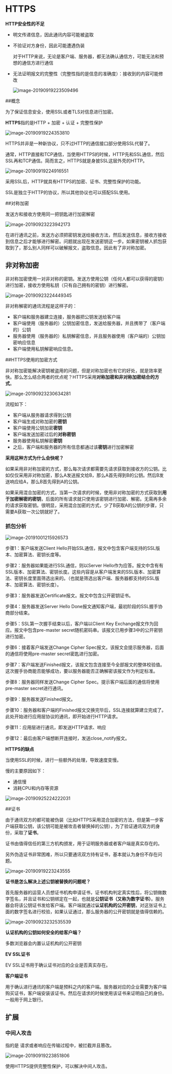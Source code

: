# HTTPS



**HTTP安全性的不足**

- 明文传递信息，因此通讯内容可能被盗取

- 不验证对方身份，因此可能遭遇伪装

  对于HTTP来说，无论是客户端、服务器，都无法确认通信方，可能无法和预想的通信方进行通信

- 无法证明报文的完整性（完整性指的是信息的准确度）：接收到的内容可能修改

  ![image-20190919223509496](http://ww4.sinaimg.cn/large/006y8mN6gy1g757amodgwj315e0bcwn9.jpg)





##概念

为了保证信息安全，使用SSL或者TLS对信息进行加密。

**HTTPS**指的是HTTP + 加密 + 认证 + 完整性保护

![image-20190919224353810](http://ww3.sinaimg.cn/large/006y8mN6gy1g757jpvn4wj31880lq16k.jpg)

HTTPS并非是一种新协议，只不过HTTP的通信接口部分使用SSL代替了。

通常，HTTP直接和TCP通信，当使用HTTPS的时候，HTTP先和SSL通信，然后SSL再和TCP通信。简而言之，HTTPS就是身披SSL这层外壳的HTTP。

![image-20190919224916551](http://ww3.sinaimg.cn/large/006y8mN6gy1g757pb7iv6j30yc0go42i.jpg)

采用SSL后，HTTP就具有HTTPS的加密、证书、完整性保护的功能。

SSL是独立于HTTP的协议，所以其他协议也可以搭配SSL使用。





##对称加密

发送方和接收方使用同一把钥匙进行加密解密

![image-20190923223942173](http://ww2.sinaimg.cn/large/006y8mN6gy1g79twmq0p6j311w0qyqh9.jpg)

在进行通讯之前，发送方必须把密钥发送给接收方法，然后发送信息，接收方接收到信息之后才能够进行解密。问题就出现在发送密钥这一步。如果密钥被人抓包获取到了，那么别人同样可以破解报文，盗取信息。因此有了非对称加密。



## 非对称加密

非对称加密使用一对非对称的密钥。发送方使用公钥（任何人都可以获得的密钥）进行加密，接收方使用私钥（只有自己拥有的密钥）进行解密。

![image-20190923224449345](http://ww4.sinaimg.cn/large/006y8mN6gy1g79u1wzhzuj31710u01ix.jpg)

非对称解密的通讯流程是这样子的：

- 客户端和服务器建立连接，服务器把公钥发送给客户端
- 客户端使用（服务器的）公钥加密信息，发送给服务器，并且携带了（客户端的）公钥
- 服务器使用（服务器的）私钥解密信息，并且服务器使用（客户端的）公钥加密响应信息
- 客户端使用私钥解密响应信息。



##HTTPS使用的加密方式

非对称加密能解决密钥被盗用的问题，但是对称加密也有它的好处，就是效率更快。那么怎么结合两者的优点呢？HTTPS采用**对称加密和非对称加密结合的方式**。



![image-20190923230634281](http://ww1.sinaimg.cn/large/006y8mN6gy1g79uojrnw0j30ls0ouabf.jpg)

流程如下：

- 客户端从服务器请求得到公钥
- 客户端生成对称加密的**密钥**
- 客户端使用公钥加密**密钥**
- 客户端发送加密过后的**对称密钥**
- 服务器使用私钥解密**密钥**
- 之后，客户端和服务器的所有信息都通过该**密钥**进行加密解密



**采用这种方式为什么会快呢？**

如果采用非对称加密的方式，那么每次请求都需要先请求获取到接收方的公钥。比如仅仅采用非对称加密，那么A发送报文给B，那么A首先得到B的公钥。然后B发送响应给A，那么B首先得到A的公钥。

如果采用混合加密的方式，当第一次请求的时候，使用非对称加密的方式获取到**用于加密解密的密钥**，后面的所有请求就只使用该密钥进行加密、解密。无需再多余的请求获取密钥。很明显，采用混合加密的方式，少了B获取A的公钥的步骤，只需要A获取一次公钥就好了。



### 抓包分析

![image-20191001215926573](https://tva1.sinaimg.cn/large/006y8mN6gy1g7j1p7ga3mj30qe0xgase.jpg)

步骤1：客户端发送Client Hello开始SSL通信，报文中包含客户端支持的SSL版本、加密算法、密钥长度等。

步骤2：服务器如果能进行SSL通信，则以Server Hello作为应答。报文中含有有SSL版本、加密算法、密钥长度。这些内容是从客户端发来的SSL版本、加密算法、密钥长度里面筛选出来的。（也就是筛选出客户端、服务器都支持的SSL版本、加密算法、密钥长度）。

步骤3：服务器发送Certificate报文。报文中包含公开密钥证书。

步骤4：服务器发送Server Hello Done报文通知客户端，最初阶段的SSL握手协商部分结束。

步骤5：SSL第一次握手结束以后，客户端以Client Key Exchange报文作为回应。报文中包含pre-master secret随机密码串。该报文已用步骤3中的公开密钥进行加密。

步骤6：接着客户端发送Change Cipher Spec报文。该报文会提示服务器，后面的通信将使用pre-master secret密匙进行加密。

步骤7：客户端发送Finished报文，该报文包含连接至今全部报文的整体校验值。这次握手协商能否能够成功，要以服务器能否正确解密该报文作为判定标准。

步骤8：服务器同样发送Change Cipher Spec。提示客户端后面的通信将使用pre-master secret进行通讯。

步骤9：服务器发送Finished报文。

步骤10：服务器和客户端的Finished报文交换完毕后，SSL连接就算建立完成了。此处开始进行应用层协议的通讯，即开始进行HTTP请求。

步骤11：应用层进行通讯，即发送HTTP请求、响应

步骤12：最后由客户端想断开连接时，发送close_notify报文。











**HTTPS的缺点**

当使用SSL的时候，进行一些额外的处理，导致速度变慢。

慢的主要原因如下：

- 通信慢
- 消耗CPU和内存等资源

![image-20190925224222031](http://ww1.sinaimg.cn/large/006y8mN6gy1g7c580r5atj315s0nqe0b.jpg)









##证书

由于通讯双方的都可能被伪装（比如HTTPS采用混合加密的方法，但是第一步客户端获取公钥，该公钥可能是被攻击者替换掉的公钥），为了验证通讯双方的身份，采取了**证书**。

证书由值得信任的第三方机构颁发，用于证明服务器或者客户端是真实存在的。

另外伪造证书非常困难，所以只要通讯双方持有证书，基本就认为身份不存在问题。

![image-20190919223243555](http://ww3.sinaimg.cn/large/006y8mN6gy1g757855t9hj315t0u0nn5.jpg)

**证书是怎么解决上述公钥被替换的问题呢？**

首先服务器的运营人员想证书机构申请证书，证书机构判定真实性后，将公钥做数字签名，并且证书和公钥绑定在一起，也就是**公钥证书（又称为数字证书）**。服务器会将该公钥证书发给客户端。客户端就通过**认证机构的公开密钥**，对这张证书上面的数字签名进行校验，如果认证通过，那么服务器的公开密钥就是值得信赖的。

![image-20190923232535539](http://ww3.sinaimg.cn/large/006y8mN6gy1g79v8drjg2j31340u0hdt.jpg)



**认证机构的公钥如何安全的给客户端？**

多数浏览器会内置认证机构的公开密钥



**EV SSL证书**

EV SSL证书用于确认证书对应的企业是否真实存在。



**客户端证书**

用于确认进行通讯的客户端是预料之内的客户端。服务器对应的企业需要为客户端购买证书，客户端安装该证书。然后在请求的时候使用该证书来证明自己的身份。一般用于网上银行。





## 扩展

### 中间人攻击

指的是 请求或者响应在传输过程中，被拦截并且篡改。

![image-20190919223851806](http://ww2.sinaimg.cn/large/006y8mN6gy1g757eh6pwcj30yg0m0ndu.jpg)

使用HTTPS提供完整性保护，可以解决中间人攻击。